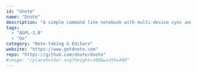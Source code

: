```yaml
---
id: "dnote"
name: "Dnote"
description: "A simple command line notebook with multi-device sync and web interface."
tags:
  - "AGPL-3.0"
  - "Go"
category: "Note-taking & Editors"
website: "https://www.getdnote.com"
repo: "https://github.com/dnote/dnote"
#image: "/placeholder.svg?height=300&width=400"
---
```


